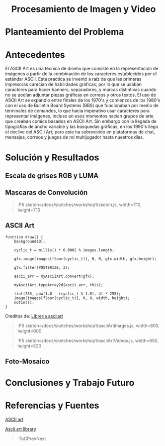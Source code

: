 
<script src="../sketches/workshop1/p5.min.js" /></script>
<script src="../sketches/workshop1/p5.asciiart.min.js" /></script>
<script src="../sketches/workshop1/p5.dom.min.js" /></script>
<script src="../sketches/workshop1/p5.sound.min.js" /></script>

<h1 align="center">Procesamiento de Imagen y Video</h1>

# Planteamiento del Problema


# Antecedentes
<ASCII Art background>

El ASCII Art es una t&eacute;cnica de dise&ntilde;o que consiste en la representaci&oacute;n de im&aacute;genes a partir de la combinaci&oacute;n de los caracteres establecidos por el est&aacute;ndar ASCII. Esta practica se invent&oacute; a ra&iacute;z de que las primeras impresoras carec&iacute;an de habilidades gr&aacute;ficas; por lo que se usaban caracteres para hacer banners, separadores, y marcas distintivas cuando no se pod&iacute;an adjuntar piezas gr&aacute;ficas en correos y otros textos. El uso de ASCII Art se expandi&oacute; entre finales de los 1970's y comienzos de los 1980's con el uso de Bulletin Board Systems (BBS) que funcionaban por medio de terminales de comandos, lo que hacia imperativo usar caracteres para representar im&aacute;genes, incluso en esos momentos nac&iacute;an grupos de arte que creaban comics basados en ASCII Art. Sin embargo con la llegada de tipograf&iacute;as de ancho variable y las b&uacute;squedas gr&aacute;ficas, en los 1990's llego el declive del ASCII Art; pero este ha sobrevivido en plataformas de chat, mensajes, correos y juegos de rol multijugador hasta nuestros d&iacute;as.  


# Soluci&oacute;n y Resultados

## Escala de grises RGB y LUMA

## Mascaras de Convoluci&oacute;n

> :P5 sketch=/docs/sketches/workshop1/sketch.js, width=710, height=715

## ASCII Art

```
function draw() {
    background(0);
    
    cyclic_t = millis() * 0.0002 % images.length;
    
    gfx.image(images[floor(cyclic_t)], 0, 0, gfx.width, gfx.height);
    
    gfx.filter(POSTERIZE, 3);
   
    ascii_arr = myAsciiArt.convert(gfx);
    
    myAsciiArt.typeArray2d(ascii_arr, this);
    
    tint(255, pow(1.0 - (cyclic_t % 1.0), 4) * 255);
    image(images[floor(cyclic_t)], 0, 0, width, height);
    noTint();
}

```
Creditos de: [Libreria asciiart](https://www.tetoki.eu/asciiart/asciiart_stillimage.html)


> :P5 sketch=/docs/sketches/workshop1/asciiArtImages.js, width=800, height=600

> :P5 sketch=/docs/sketches/workshop1/asciiArtVideos.js, width=650, height=520

## Foto-Mosaico

# Conclusiones y Trabajo Futuro

# Referencias y Fuentes

[ASCII art](https://en.wikipedia.org/wiki/ASCII_art)

[Ascii art library](https://www.tetoki.eu/asciiart/)
> :ToCPrevNext